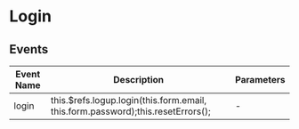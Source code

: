 # Login

## Events

<!-- @vuese:Login:events:start -->
|Event Name|Description|Parameters|
|---|---|---|
|login|this.$refs.logup.login(this.form.email, this.form.password);this.resetErrors();|-|

<!-- @vuese:Login:events:end -->


